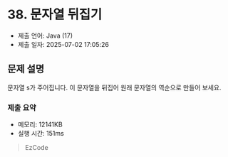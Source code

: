 # 38. 문자열 뒤집기
- 제출 언어: Java (17)
- 제출 일자: 2025-07-02 17:05:26

## 문제 설명
문자열 s가 주어집니다. 
이 문자열을 뒤집어 원래 문자열의 역순으로 만들어 보세요.


### 제출 요약
- 메모리: 12141KB
- 실행 시간: 151ms

> EzCode
